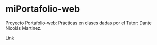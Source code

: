 # miPortafolio-web

Proyecto Portafolio-web: 
Prácticas en clases dadas por el Tutor: Dante Nicolás Martinez.

[Link](https://dariosci.github.io/MiPortafolio-web/)

